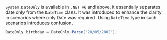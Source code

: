 `System.DateOnly` is available in `.NET v6` and above, it essentially separates date only from the `DateTime` class. It was introduced to enhance the clarity in scenarios where only Date was required. Using `DateTime` type in such scenarios introduces confusion.

```csharp
DateOnly birthday = DateOnly.Parse("28/05/2002");
```